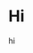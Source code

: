 <html lang="en">
<head>
    <meta charset="UTF-8">
    <meta name="viewport" content="width=device-width, initial-scale=1.0">
    <title>GitHub</title>
    <link rel="stylesheet" href="styles.css">
</head>
<body>

<div class="header">
    <h1>Hi</h1>
    <p>hi</p>
</div>

</body>
</html>